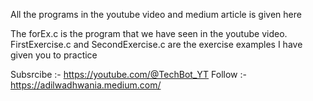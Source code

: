 All the programs in the youtube video and medium article is given here

The forEx.c is the program that we have seen in the youtube video. 
FirstExercise.c and SecondExercise.c are the exercise examples I have given you to practice

Subsrcibe :- https://youtube.com/@TechBot_YT Follow :- https://adilwadhwania.medium.com/
